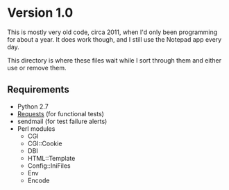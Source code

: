 Version 1.0
===========
This is mostly very old code, circa 2011, when I'd only been programming for about a year. It does work though, and I still use the Notepad app every day.

This directory is where these files wait while I sort through them and either use or remove them.

Requirements
------------
* Python 2.7
* [Requests](http://docs.python-requests.org/) (for functional tests)
* sendmail (for test failure alerts)
* Perl modules
  - CGI
  - CGI::Cookie
  - DBI
  - HTML::Template
  - Config::IniFiles
  - Env
  - Encode
